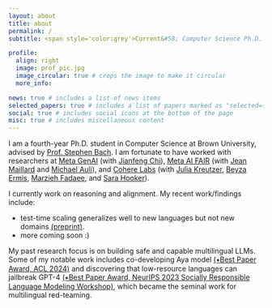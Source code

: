 ```yaml
---
layout: about
title: about
permalink: /
subtitle: <span style='color:grey'>Current&#58; Computer Science Ph.D. @ Brown University<br>Past&#58; Research Scientist Intern @ <a href='https://ai.meta.com/' style='color:#222222'>Meta AI</a>, Research Collaborator @ <a href='https://cohere.com/research' style='color:#222222'>Cohere Labs</a></span>

profile:
  align: right
  image: prof_pic.jpg
  image_circular: true # crops the image to make it circular
  more_info: 

news: true # includes a list of news items
selected_papers: true # includes a list of papers marked as "selected={true}"
social: true # includes social icons at the bottom of the page
misc: true # includes miscellaneous content
---
```


<style type="text/css">
 .tab { margin-left: 30px; }
 .research-grid {
   display: grid;
   grid-template-columns: 1fr 1fr;
   gap: 20px;
   margin: 20px 0;
 }
 .research-box {
   padding: 20px;
   border-radius: 8px;
   background-color: #ffffff;
   box-shadow: 0 2px 4px rgba(0,0,0,0.1);
 }
 .box-1 { border: 3px solid #a8c6e5; }  /* muted blue */
 .box-2 { border: 3px solid #e5a8a8; }  /* muted red */
 .box-3 { border: 3px solid #a8e5a8; }  /* muted green */
 .box-4 { border: 3px solid #e5e5a8; }  /* muted yellow */

 @media screen and (max-width: 768px) {
   .research-grid {
     grid-template-columns: 1fr;
   }
   .research-box {
     margin-bottom: 15px;
   }
 }
</style>


I am a fourth-year Ph.D. student in Computer Science at Brown University, advised by [Prof. Stephen Bach](https://scholar.google.com/citations?user=hs6pGXoAAAAJ&hl=en). I am fortunate to have worked with researchers at <u>Meta GenAI</u> (with [Jianfeng Chi](https://jfchi.github.io/)), <u>Meta AI FAIR</u> (with [Jean Maillard](https://maillard.it/) and [Michael Auli](https://michaelauli.github.io/)), and <u>Cohere Labs</u> (with [Julia Kreutzer](https://juliakreutzer.github.io/), [Beyza Ermis](https://scholar.google.com/citations?user=v2cMiCAAAAAJ&hl=en), [Marzieh Fadaee](https://marziehf.github.io/), and [Sara Hooker](https://www.sarahooker.me/)). 

I currently work on reasoning and alignment. My recent work/findings include:
- test-time scaling generalizes well to new languages but not new domains <a href="https://arxiv.org/abs/2505.05408">(preprint)</a>.
- more coming soon :)

My past research focus is on building safe and capable multilingual LLMs. Some of my notable work includes co-developing Aya model <a href="https://arxiv.org/abs/2402.07827">(&#11089;Best Paper Award, ACL 2024)</a> and discovering that low-resource languages can jailbreak GPT-4 <a href="https://arxiv.org/abs/2310.02446">(&#11089;Best Paper Award, NeurIPS 2023 Socially Responsible Language Modeling Workshop)</a>, which became the seminal work for multilingual red-teaming.

<!-- I work on generalization of post-training to make models more capable and safe, often using cross-language phenomena as scientific lens to reveal core principles of how LLMs generalize to out-of-distribution languages, domains, and tasks. I was a main contributor to [T0](https://arxiv.org/abs/2110.08207)/[mT0](https://arxiv.org/abs/2211.01786) and [Aya](https://arxiv.org/abs/2402.07827), and I discovered [crosslingual jailbreaks](https://arxiv.org/abs/2310.02446) and [crosslingual test-time thinking](https://arxiv.org/abs/2505.05408). 

My research interests and past work include:

<div class="research-grid">
  <div class="research-box box-1">
    <strong>Generalization of reasoning and test-time thinking.</strong> I investigated how test-time scaling of reasoning models generalizes to other languages and domains. My most recent work shows successful crosslingual generalization from English due to the "quote-and-think" pattern, but limited cross-domain transfer from math domains<a href="https://arxiv.org/abs/2505.05408">(preprint)</a>.
  </div>

  <div class="research-box box-2">
    <strong>Generalization of safety alignment</strong> I discovered low-resource languages can jailbreak GPT-4 <a href="https://arxiv.org/abs/2310.02446">(&#11089;Best Paper Award, NeurIPS 2023 Socially Responsible Language Modeling Workshop)</a>, revealing core limitations in how alignment training interacts with multilingual representations. This work became the seminal work for multilingual red-teaming and has shaped safety frameworks at major AI developers including <a href="https://cdn.openai.com/gpt-4o-system-card.pdf">OpenAI</a>, <a href="https://arxiv.org/abs/2407.21783">Meta</a>, and <a href="https://arxiv.org/abs/2407.13833">Microsoft</a>. The work was also highlighted in the <a href="https://www.gov.uk/government/publications/international-scientific-report-on-the-safety-of-advanced-ai">first International Scientific Report on the Safety of Advanced AI (2024)</a> and featured on <a href="https://www.newscientist.com/article/2398656-gpt-4-gave-advice-on-planning-terrorist-attacks-when-asked-in-zulu/">New Scientist</a>. <br>
    
    I also used <strong>mechanistic interpretability</strong> to explain crosslingual detoxification <a href="https://arxiv.org/abs/2406.16235">(EMNLP 2024 Findings)</a> and crosslingual finetuning attacks <a href="https://arxiv.org/abs/2410.18210">(NAACL 2025 Findings)</a>.
  </div>

  <div class="research-box box-3">
    <strong>Generalization of instruction-following.</strong> I was the co-first author of the open-source Aya model <a href="https://arxiv.org/abs/2402.07827">(&#11089;Best Paper Award, ACL 2024)</a> and a core contributor to foundational instruction-following models T0 (<a href="https://arxiv.org/abs/2110.08207">ICLR 2022 Spotlight</a>, <a href="https://arxiv.org/abs/2202.01279">ACL 2022 Demo</a>) and mT0 <a href="https://arxiv.org/abs/2110.08207">(ACL 2023)</a>. These work demonstrated that models can learn generalizable instruction-following patterns that transfer across linguistic boundaries.
  </div>

  <div class="research-box box-4">
    <strong>Efficient adaptation to unseen languages and speech accents</strong>: I investigated how pretrained models can efficiently generalize to unseen languages through language adaptation <a href="https://arxiv.org/abs/2212.09535">(ACL 2023)</a> and synthetic data <a href="https://arxiv.org/abs/2402.14086">(EMNLP 2024 Findings)</a>, contributing to mid-training methodologies. I also studied speech pattern distributions across accent groups to enable automatic speech recognition (ASR) models to generalize to unseen speech accents (<a href="https://arxiv.org/abs/2506.04364">INTERSPEECH 2025</a>).
  </div>
</div>

 -->
